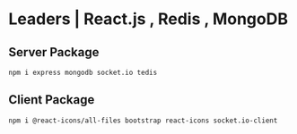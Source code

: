 # Leaders | React.js , Redis , MongoDB


## Server Package
```nodejs
npm i express mongodb socket.io tedis
```

## Client Package
```nodejs
npm i @react-icons/all-files bootstrap react-icons socket.io-client
```
